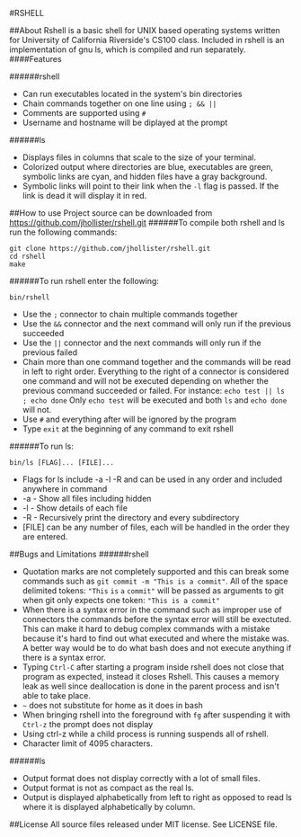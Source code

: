 #RSHELL

##About
Rshell is a basic shell for UNIX based operating systems written for University of California Riverside's CS100 class. Included in rshell is an implementation of gnu ls, which is compiled and run separately.
####Features

######rshell
* Can run executables located in the system's bin directories
* Chain commands together on one line using `; && ||`
* Comments are supported using `#`
* Username and hostname will be diplayed at the prompt

######ls
* Displays files in columns that scale to the size of your terminal.
* Colorized output where directories are blue, executables are green, symbolic links are cyan, and hidden files have a gray background.
* Symbolic links will point to their link when the `-l` flag is passed. If the link is dead it will display it in red.

##How to use
Project source can be downloaded from https://github.com/jhollister/rshell.git
######To compile both rshell and ls run the following commands:
```
git clone https://github.com/jhollister/rshell.git
cd rshell
make
```

######To run rshell enter the following:
```
bin/rshell
```

* Use the `;` connector to chain multiple commands together
* Use the `&&` connector and the next command will only run if the previous succeeded
* Use the `||` connector and the next commands will only run if the previous failed
* Chain more than one command together and the commands will be read in left to right order. Everything to the right of a connector is considered one command and will not be executed depending on whether the previous command succeeded or failed. For instance: `echo test || ls ; echo done`  Only `echo test` will be executed and both `ls` and `echo done` will not.
* Use `#` and everything after will be ignored by the program
* Type `exit` at the beginning of any command to exit rshell

######To run ls:
```
bin/ls [FLAG]... [FILE]...
```
* Flags for ls include -a -l -R and can be used in any order and included anywhere in command
* -a  - Show all files including hidden
* -l  - Show details of each file
* -R  - Recursively print the directory and every subdirectory
* [FILE] can be any number of files, each will be handled in the order they are entered.


##Bugs and Limitations
######rshell
* Quotation marks are not completely supported and this can break some commands such as `git commit -m "This is a commit"`. All of the space delimited tokens: `"This` `is` `a` `commit"` will be passed as arguments to git when git only expects one token: `"This is a commit"`
* When there is a syntax error in the command such as improper use of connectors the commands before the syntax error will still be exectuted. This can make it hard to debug complex commands with a mistake because it's hard to find out what executed and where the mistake was. A better way would be to do what bash does and not execute anything if there is a syntax error.
* Typing `Ctrl-C` after starting a program inside rshell does not close that program as expected, instead it closes Rshell. This  causes a memory leak as well since deallocation is done in the parent process and isn't able to take place.
* `~` does not substitute for home as it does in bash
* When bringing rshell into the foreground with `fg` after suspending it with `Ctrl-z` the prompt does not display
* Using ctrl-z while a child process is running suspends all of rshell.
* Character limit of 4095 characters.

######ls
* Output format does not display correctly with a lot of small files.
* Output format is not as compact as the real ls.
* Output is displayed alphabetically from left to right as opposed to read ls where it is displayed alphabetically by column.

##License
All source files released under MIT license. See LICENSE file.

